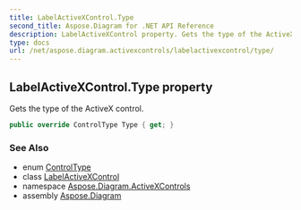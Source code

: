 ```yaml
---
title: LabelActiveXControl.Type
second_title: Aspose.Diagram for .NET API Reference
description: LabelActiveXControl property. Gets the type of the ActiveX control
type: docs
url: /net/aspose.diagram.activexcontrols/labelactivexcontrol/type/
---
```

## LabelActiveXControl.Type property

Gets the type of the ActiveX control.

```csharp
public override ControlType Type { get; }
```

### See Also

* enum [ControlType](../../controltype/)
* class [LabelActiveXControl](../)
* namespace [Aspose.Diagram.ActiveXControls](../../labelactivexcontrol/)
* assembly [Aspose.Diagram](../../../)


